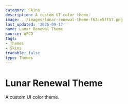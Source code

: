 ```yaml
---
category: Skins
description: A custom UI color theme.
image: ../images/lunar-renewal-theme-f63ce5ff57.png
last_updated: '2025-09-17'
name: Lunar Renewal Theme
source: WFCD
tags:
- Themes
- Skins
tradable: false
type: Themes
---
```


# Lunar Renewal Theme

A custom UI color theme.


